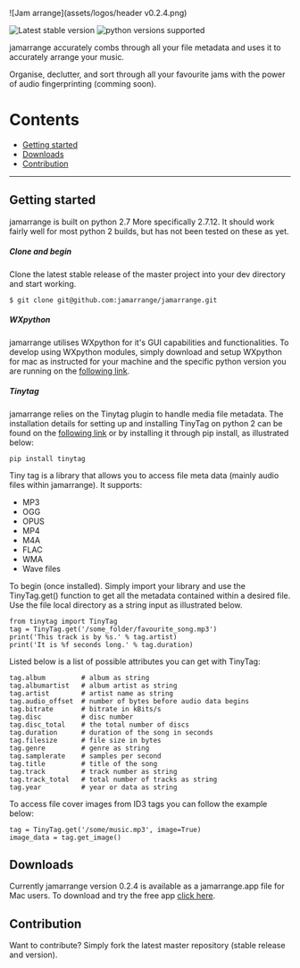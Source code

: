 ![Jam arrange](assets/logos/header v0.2.4.png)

![Latest stable version](https://img.shields.io/badge/stable%20version-0.2.4-blue.svg) ![python versions supported](https://img.shields.io/badge/python-2.7-brightgreen.svg)

jamarrange accurately combs through all your file metadata and uses it to accurately arrange your music.

Organise, declutter, and sort through all your favourite jams with the power of audio fingerprinting (comming soon).

# Contents

- [Getting started](#getting-started)
- [Downloads](#downloads)
- [Contribution](#contribution)

---
## Getting started
jamarrange is built on python 2.7 More specifically 2.7.12. It should work fairly well for most python 2 builds, but has not been tested on these as yet.

##### Clone and begin
Clone the latest stable release of the master project into your dev directory and start working.

```
$ git clone git@github.com:jamarrange/jamarrange.git
```

##### WXpython
jamarrange utilises WXpython for it's GUI capabilities and functionalities. To develop using WXpython modules, simply download and setup WXpython for mac as instructed for your machine and the specific python version you are running on the [following link](https://www.wxpython.org/download.php).

##### Tinytag
jamarrange relies on the Tinytag plugin to handle media file metadata. The installation details for setting up and installing TinyTag on python 2 can be found on the [following link](https://pypi.python.org/pypi/tinytag/) or by installing it through pip install, as illustrated below:

```
pip install tinytag
```

Tiny tag is a library that allows you to access file meta data (mainly audio files within jamarrange). It supports:
- MP3
- OGG
- OPUS
- MP4
- M4A
- FLAC
- WMA
- Wave files

To begin (once installed). Simply import your library and use the TinyTag.get() function to get all the metadata contained within a desired file. Use the file local directory as a string input as illustrated below.

```
from tinytag import TinyTag
tag = TinyTag.get('/some_folder/favourite_song.mp3')
print('This track is by %s.' % tag.artist)
print('It is %f seconds long.' % tag.duration)
```

Listed below is a list of possible attributes you can get with TinyTag:

```
tag.album         # album as string
tag.albumartist   # album artist as string
tag.artist        # artist name as string
tag.audio_offset  # number of bytes before audio data begins
tag.bitrate       # bitrate in kBits/s
tag.disc          # disc number
tag.disc_total    # the total number of discs
tag.duration      # duration of the song in seconds
tag.filesize      # file size in bytes
tag.genre         # genre as string
tag.samplerate    # samples per second
tag.title         # title of the song
tag.track         # track number as string
tag.track_total   # total number of tracks as string
tag.year          # year or data as string

```

To access file cover images from ID3 tags you can follow the example below:

```
tag = TinyTag.get('/some/music.mp3', image=True)
image_data = tag.get_image()
```

## Downloads
Currently jamarrange version 0.2.4 is available as a jamarrange.app file for Mac users. To download and try the free app [click here](http://www.numstack.co.za/demos/jamarrange/jamarrange.app.zip).

## Contribution
Want to contribute? Simply fork the latest master repository (stable release and version).
